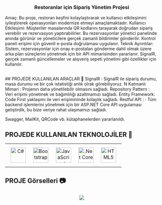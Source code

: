 ### <div align="center">Restoranlar için Sipariş Yönetim Projesi</div>  
  

Amaç: Bu proje, restoran keşfini kolaylaştırarak ve kullanıcı etkileşimini iyileştirerek operasyonları modernize etmeyi amaçlamaktadır.
Kullanıcı Etkileşimi: Müşteriler masalarında QR kodlarını tarayarak doğrudan sipariş verebilir ve rezervasyon yaptırabilirler. Bu rezervasyonlar yönetici panelinde anında görünür ve yöneticilere gerçek zamanlı bildirimler gönderilir. Kontrol paneli erişimi için güvenli e-posta doğrulaması uygulanır.
Teknik Ayrıntılar: Sistem, rezervasyonlar için onay e-postaları gönderme dahil olmak üzere arka plan süreçlerini yönetmek için bir API mimarisinden yararlanır. SignalR, gerçek zamanlı güncellemeler ve alışveriş sepeti yönetimi gibi özellikler için kullanılır.
  

<br/>  
## PROJEDE KULLANILAN ARAÇLAR 🎯 
SignalR : SignalR ile sipariş durumu, masa durumu ve bir çok istatistiği anlık olrak görebiliyoruz.
N Katmanlı Mimari : Projenın daha yönetilebilir olmasını sağladı.
Repository Pattern : Veri erişimi yönetmek ve bağımlılığı azaltmamızı sağladı.
Entity Framework: Code First yaklaşımı ile veri erişimininde kolaylık sağladı.
Restful API : : Tüm backend işlemlerini yönetmek için bir ASP.NET Core API uygulaması geliştirdik, bu bize veriye rahat ulaşmamızı sağladı.

Swagger, MailKit, QRCode vb. kütaphanelerden yararlanıldı.

## PROJEDE KULLANILAN TEKNOLOJİLER 🎯 
<table><tr><td valign="top" ">

<div align="center">  
<a href="https://docs.microsoft.com/en-us/dotnet/csharp/" target="_blank"><img style="margin: 10px" src="https://profilinator.rishav.dev/skills-assets/csharp-original.svg" alt="C#" height="50" /></a>  
<a href="https://getbootstrap.com/docs/3.4/javascript/" target="_blank"><img style="margin: 10px" src="https://profilinator.rishav.dev/skills-assets/bootstrap-plain.svg" alt="Bootstrap" height="50" /></a>  
<a href="https://www.javascript.com/" target="_blank"><img style="margin: 10px" src="https://profilinator.rishav.dev/skills-assets/javascript-original.svg" alt="JavaScript" height="50" /></a>  
<a href="https://dotnet.microsoft.com/download" target="_blank"><img style="margin: 10px" src="https://profilinator.rishav.dev/skills-assets/dotnetcore.png" alt=".Net Core" height="50" /></a>  
<a href="https://en.wikipedia.org/wiki/HTML5" target="_blank"><img style="margin: 10px" src="https://profilinator.rishav.dev/skills-assets/html5-original-wordmark.svg" alt="HTML5" height="50" /></a>  
</div>
</table>

## PROJE Görselleri 📷 

<div align="center">  

<a><img style="margin: 10px" src="https://i.hizliresim.com/61yu4ko.png" /></a>  
</div>
